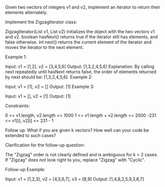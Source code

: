 Given two vectors of integers v1 and v2, implement an iterator to return their elements alternately.

Implement the ZigzagIterator class:

ZigzagIterator(List<int> v1, List<int> v2) initializes the object with the two vectors v1 and v2.
boolean hasNext() returns true if the iterator still has elements, and false otherwise.
int next() returns the current element of the iterator and moves the iterator to the next element.

Example 1:

Input: v1 = [1,2], v2 = [3,4,5,6]
Output: [1,3,2,4,5,6]
Explanation: By calling next repeatedly until hasNext returns false, the order of elements returned by next should
be: [1,3,2,4,5,6].
Example 2:

Input: v1 = [1], v2 = []
Output: [1]
Example 3:

Input: v1 = [], v2 = [1]
Output: [1]

Constraints:

0 <= v1.length, v2.length <= 1000
1 <= v1.length + v2.length <= 2000
-231 <= v1[i], v2[i] <= 231 - 1

Follow up: What if you are given k vectors? How well can your code be extended to such cases?

Clarification for the follow-up question:

The "Zigzag" order is not clearly defined and is ambiguous for k > 2 cases. If "Zigzag" does not look right to you,
replace "Zigzag" with "Cyclic".

Follow-up Example:

Input: v1 = [1,2,3], v2 = [4,5,6,7], v3 = [8,9]
Output: [1,4,8,2,5,9,3,6,7]